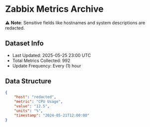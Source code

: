 # Zabbix Metrics Archive

⚠️ **Note**: Sensitive fields like hostnames and system descriptions are redacted.

## Dataset Info
- Last Updated: 2025-05-25 23:00 UTC
- Total Metrics Collected: 992
- Update Frequency: Every (1) hour

## Data Structure
```json
{
    "host": "redacted",
    "metric": "CPU Usage",
    "value": "12.5",
    "units": "%",
    "timestamp": "2024-05-21T12:00:00"
}
```
